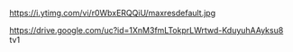 https://i.ytimg.com/vi/r0WbxERQQiU/maxresdefault.jpg

https://drive.google.com/uc?id=1XnM3fmLTokprLWrtwd-KduyuhAAyksu8
tv1 

